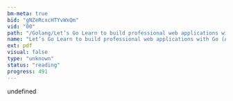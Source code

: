 ```yaml
---
bm-meta: true
bid: "gNZeRcxcHTYvWxQm"
vid: "00"
path: "/Golang/Let’s Go Learn to build professional web applications with Go (Alex Edwards) (Z-Library).pdf"
name: "Let’s Go Learn to build professional web applications with Go (Alex Edwards) (Z-Library)"
ext: pdf
visual: false
type: "unknown"
status: "reading"
progress: 491
---
```

undefined